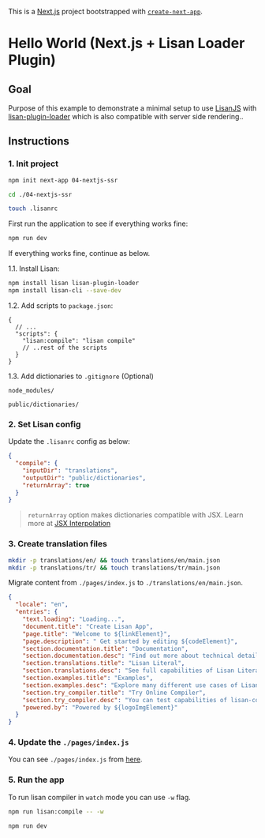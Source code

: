 This is a [Next.js](https://nextjs.org/) project bootstrapped
with [`create-next-app`](https://github.com/zeit/next.js/tree/canary/packages/create-next-app).

# Hello World (Next.js + Lisan Loader Plugin)

## Goal

Purpose of this example to demonstrate a minimal setup
to use [LisanJS](https://lisanjs.com) with [lisan-plugin-loader](https://lisanjs.com/docs/lisan-plugin-loader) which is also compatible with server side rendering..

## Instructions

### 1. Init project

```bash
npm init next-app 04-nextjs-ssr

cd ./04-nextjs-ssr

touch .lisanrc
```

First run the application to see if everything works fine:

```bash
npm run dev
```

If everything works fine, continue as below.

1.1. Install Lisan:

```bash
npm install lisan lisan-plugin-loader
npm install lisan-cli --save-dev
```

1.2. Add scripts to `package.json`:

```jsonc
{
  // ...
  "scripts": {
    "lisan:compile": "lisan compile"
    // ..rest of the scripts
  }
}
```

1.3. Add dictionaries to `.gitignore` (Optional)

```text
node_modules/

public/dictionaries/
```

### 2. Set Lisan config

Update the `.lisanrc` config as below:

```json
{
  "compile": {
    "inputDir": "translations",
    "outputDir": "public/dictionaries",
    "returnArray": true
  }
}
```

> `returnArray` option makes dictionaries compatible with JSX.
> Learn more at [JSX Interpolation](https://lisanjs.com/docs/jsx-interpolation)

### 3. Create translation files

```bash
mkdir -p translations/en/ && touch translations/en/main.json
mkdir -p translations/tr/ && touch translations/tr/main.json
```

Migrate content from `./pages/index.js` to `./translations/en/main.json`.

```json
{
  "locale": "en",
  "entries": {
    "text.loading": "Loading...",
    "document.title": "Create Lisan App",
    "page.title": "Welcome to ${linkElement}",
    "page.description": " Get started by editing ${codeElement}",
    "section.documentation.title": "Documentation",
    "section.documentation.desc": "Find out more about technical details and best practices.",
    "section.translations.title": "Lisan Literal",
    "section.translations.desc": "See full capabilities of Lisan Literal",
    "section.examples.title": "Examples",
    "section.examples.desc": "Explore many different use cases of Lisan.",
    "section.try_compiler.title": "Try Online Compiler",
    "section.try_compiler.desc": "You can test capabilities of lisan-compiler online.",
    "powered.by": "Powered by ${logoImgElement}"
  }
}
```

### 4. Update the `./pages/index.js`

You can see `./pages/index.js` from [here](https://github.com/lisanjs/examples/blob/master/05-ssr-with-lisan-plugin-loader/pages/index.js).

### 5. Run the app

To run lisan compiler in `watch` mode you can use `-w` flag.

```bash
npm run lisan:compile -- -w
```

```bash
npm run dev
```

